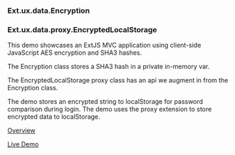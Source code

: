 ### Ext.ux.data.Encryption

### Ext.ux.data.proxy.EncryptedLocalStorage

This demo showcases an ExtJS MVC application using client-side JavaScript AES encryption and SHA3 hashes.

The Encryption class stores a SHA3 hash in a private in-memory var.

The EncryptedLocalStorage proxy class has an api we augment in from the Encryption class.

The demo stores an encrypted string to localStorage for password comparison during login.
The demo uses the proxy extension to store encrypted data to localStorage.

[Overview](http://davepatten.net/examples/Ext.ux.data.Encryption)

[Live Demo](http://davepatten.net/examples/Ext.ux.data.Encryption/demo)